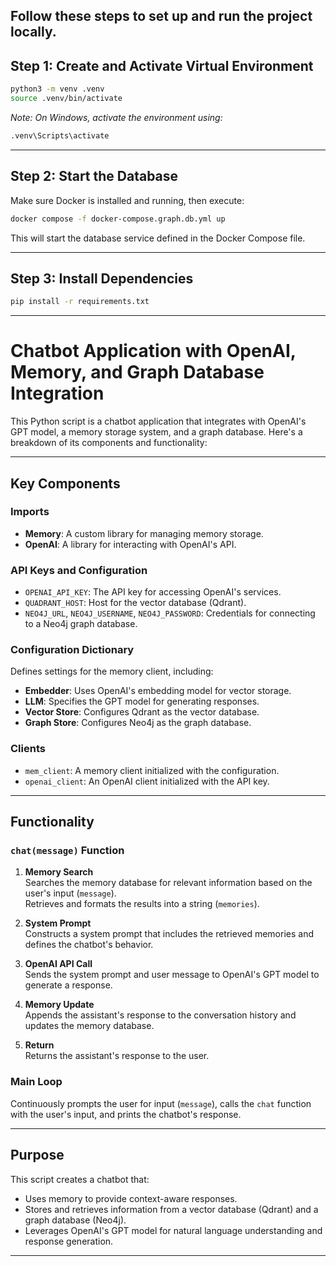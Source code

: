 

## Follow these steps to set up and run the project locally.


## Step 1: Create and Activate Virtual Environment

```bash
python3 -m venv .venv
source .venv/bin/activate
```

*Note: On Windows, activate the environment using:*

```bash
.venv\Scripts\activate
```

---

## Step 2: Start the Database

Make sure Docker is installed and running, then execute:

```bash
docker compose -f docker-compose.graph.db.yml up
```

This will start the database service defined in the Docker Compose file.

---

## Step 3: Install Dependencies

```bash
pip install -r requirements.txt
```

---

 # Chatbot Application with OpenAI, Memory, and Graph Database Integration

This Python script is a chatbot application that integrates with OpenAI's GPT model, a memory storage system, and a graph database. Here's a breakdown of its components and functionality:

---

## Key Components

### Imports
- **Memory**: A custom library for managing memory storage.
- **OpenAI**: A library for interacting with OpenAI's API.

### API Keys and Configuration
- `OPENAI_API_KEY`: The API key for accessing OpenAI's services.
- `QUADRANT_HOST`: Host for the vector database (Qdrant).
- `NEO4J_URL`, `NEO4J_USERNAME`, `NEO4J_PASSWORD`: Credentials for connecting to a Neo4j graph database.

### Configuration Dictionary
Defines settings for the memory client, including:
- **Embedder**: Uses OpenAI's embedding model for vector storage.
- **LLM**: Specifies the GPT model for generating responses.
- **Vector Store**: Configures Qdrant as the vector database.
- **Graph Store**: Configures Neo4j as the graph database.

### Clients
- `mem_client`: A memory client initialized with the configuration.
- `openai_client`: An OpenAI client initialized with the API key.

---

## Functionality

### `chat(message)` Function

1. **Memory Search**  
   Searches the memory database for relevant information based on the user's input (`message`).  
   Retrieves and formats the results into a string (`memories`).

2. **System Prompt**  
   Constructs a system prompt that includes the retrieved memories and defines the chatbot's behavior.

3. **OpenAI API Call**  
   Sends the system prompt and user message to OpenAI's GPT model to generate a response.

4. **Memory Update**  
   Appends the assistant's response to the conversation history and updates the memory database.

5. **Return**  
   Returns the assistant's response to the user.

### Main Loop
Continuously prompts the user for input (`message`), calls the `chat` function with the user's input, and prints the chatbot's response.

---

## Purpose

This script creates a chatbot that:

- Uses memory to provide context-aware responses.
- Stores and retrieves information from a vector database (Qdrant) and a graph database (Neo4j).
- Leverages OpenAI's GPT model for natural language understanding and response generation.

---

